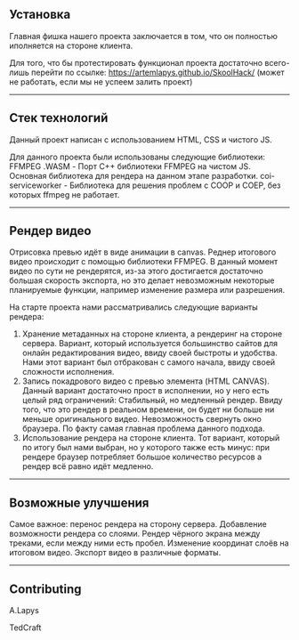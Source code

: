 Установка
-----------------
Главная фишка нашего проекта заключается в том, что он полностью иполняется на стороне клиента.

Для того, что бы протестировать функционал проекта достаточно всего-лишь перейти по ссылке: https://artemlapys.github.io/SkoolHack/ (может не работать, если мы не успеем залить проект)

-----------------
Стек технологий
-----------------
Данный проект написан с использованием HTML, CSS и чистого JS.

Для данного проекта были использованы следующие библиотеки:
FFMPEG .WASM - Порт C++ библиотеки FFMPEG на чистом JS. Основная библиотека для рендера на данном этапе разработки.
coi-serviceworker - Библиотека для решения проблем с COOP и COEP, без которых ffmpeg не работает.

-----------------
Рендер видео
-----------------
Отрисовка превью идёт в виде анимации в canvas. 
Реднер итогового видео происходит с помощью библиотеки FFMPEG. В данный момент видео по сути не рендерятся, из-за этого достигается достаточно большая скорость экспорта, но это делает невозможным некоторые планируемые функции, например изменение размера или разрешения.

На старте проекта нами рассматривались следующие варианты рендера:
1. Хранение метаданных на стороне клиента, а рендеринг на стороне сервера.
Вариант, который используется большинство сайтов для онлайн редактирования видео, ввиду своей быстроты и удобства.
Нами этот вариант был отбракован с самого начала, ввиду своей сложности исполнения.
2. Запись покадрового видео с превью элемента (HTML CANVAS).
Данный вариант достаточно прост в исполнении, но у него есть целый ряд ограничений:
Стабильный, но медленный рендер. Ввиду того, что это рендер в реальном времени, он будет ни больше ни меньше оригинального видео.
Невозможность свернуть окно браузера. По факту самая главная проблема данного подхода.
3. Использование рендера на стороне клиента.
Тот вариант, который по итогу был нами выбран, но у которого также есть минус: при рендере браузер потребляет большое количество ресурсов а рендер всё равно идёт медленно.

-----------------
Возможные улучшения
-----------------
Самое важное: перенос рендера на сторону сервера.
Добавление возможности рендера со слоями.
Рендер чёрного экрана между треками, если между ними есть пробел.
Изменение координат слоёв на итоговом видео.
Экспорт видео в различные форматы.

-----------------
Contributing
-----------------
A.Lapys

TedCraft
